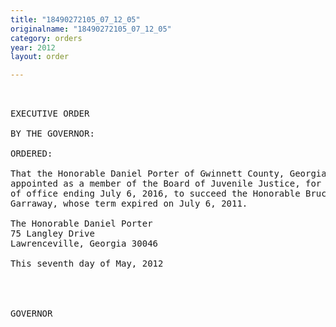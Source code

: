 ```yaml
---
title: "18490272105_07_12_05"
originalname: "18490272105_07_12_05"
category: orders
year: 2012
layout: order

---
```

<pre>
 

EXECUTIVE ORDER

BY THE GOVERNOR:

ORDERED:

That the Honorable Daniel Porter of Gwinnett County, Georgia, is
appointed as a member of the Board of Juvenile Justice, for a term
of office ending July 6, 2016, to succeed the Honorable Bruce
Garraway, whose term expired on July 6, 2011.

The Honorable Daniel Porter
75 Langley Drive
Lawrenceville, Georgia 30046

This seventh day of May, 2012

    
    

GOVERNOR

</pre>
